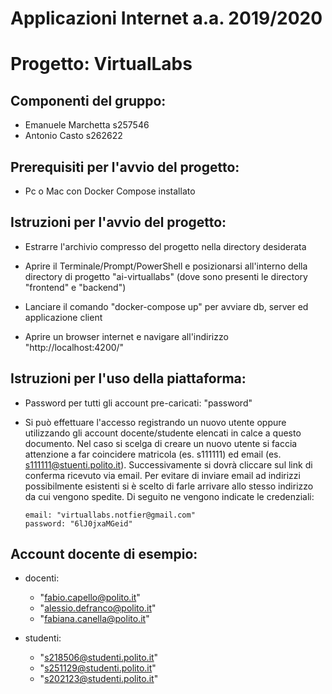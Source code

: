 # Applicazioni Internet a.a. 2019/2020
# Progetto: VirtualLabs
## Componenti del gruppo:
- Emanuele	Marchetta	s257546
- Antonio	Casto		s262622

## Prerequisiti per l'avvio del progetto:
- Pc o Mac con Docker Compose installato

## Istruzioni per l'avvio del progetto:
- Estrarre l'archivio compresso del progetto nella directory desiderata
	
- Aprire il Terminale/Prompt/PowerShell e posizionarsi 
	  all'interno della directory di progetto "ai-virtuallabs"
	  (dove sono presenti le directory "frontend" e "backend")
	  
- Lanciare il comando "docker-compose up" per avviare
	  db, server ed applicazione client
	  
- Aprire un browser internet e navigare all'indirizzo
	  "http://localhost:4200/"
	  
## Istruzioni per l'uso della piattaforma:
- Password per tutti gli account pre-caricati: "password"

- Si può effettuare l'accesso registrando un nuovo utente
	  oppure utilizzando gli account docente/studente elencati
	  in calce a questo documento.
	  Nel caso si scelga di creare un nuovo utente si faccia attenzione
	  a far coincidere matricola (es. s111111) ed email 
	  (es. s111111@stuenti.polito.it).
	  Successivamente si dovrà cliccare sul link di conferma ricevuto
	  via email. Per evitare di inviare email ad indirizzi possibilmente
	  esistenti si è scelto di farle arrivare allo stesso indirizzo
	  da cui vengono spedite. 
	  Di seguito ne vengono indicate le credenziali:
	  
	  email: "virtuallabs.notfier@gmail.com"
	  password: "6lJ0jxaMGeid"
	  
## Account docente di esempio:
- docenti:
	- "fabio.capello@polito.it"
	- "alessio.defranco@polito.it"
	- "fabiana.canella@polito.it"
		
- studenti:
	- "s218506@studenti.polito.it"
	- "s251129@studenti.polito.it"
	- "s202123@studenti.polito.it"

